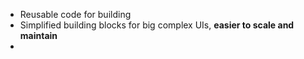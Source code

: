 

- Reusable code for building
- Simplified building blocks for big complex UIs, **easier to scale and maintain**
- 